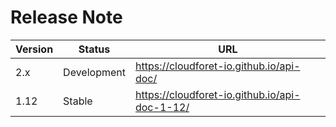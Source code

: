 # Release Note

| Version | Status | URL |
| ---     | ---    | --- |
| 2.x     | Development | https://cloudforet-io.github.io/api-doc/ |
| 1.12    | Stable      | https://cloudforet-io.github.io/api-doc-1-12/ |

